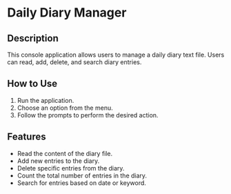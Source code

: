 # Daily Diary Manager

## Description
This console application allows users to manage a daily diary text file. Users can read, add, delete, and search diary entries.

## How to Use

1. Run the application.
2. Choose an option from the menu.
3. Follow the prompts to perform the desired action.

## Features
- Read the content of the diary file.
- Add new entries to the diary.
- Delete specific entries from the diary.
- Count the total number of entries in the diary.
- Search for entries based on date or keyword.
